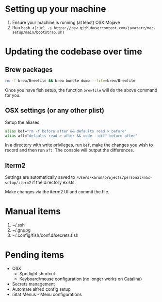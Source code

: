 # Setting up your machine

1. Ensure your machine is running (at least) OSX Mojave
1. Run `bash <(curl -s https://raw.githubusercontent.com/javatarz/mac-setup/main/bootstrap.sh)`

# Updating the codebase over time

## Brew packages
```bash
rm -f brew/Brewfile && brew bundle dump --file=brew/Brewfile
```

Once you have fish setup, the function `brewfile` will do the above command for you.

## OSX settings (or any other plist)
Setup the aliases
```bash
alias bef="rm -f before after && defaults read > before"
alias aft="defaults read > after && code --diff before after"
```

In a directory with write privileges, run `bef`, make the changes you wish to record and then run `aft`. The console will output the differences.

## Iterm2
Settings are automatically saved to `/Users/karun/projects/personal/mac-setup/iterm2` if the directory exists.

Make changes via the iterm2 UI and commit the file.

# Manual items

1. ~/.ssh
1. ~/.gnupg
1. ~/.config/fish/conf.d/secrets.fish

# Pending items

* OSX
    * Spotlight shortcut
    * Keyboard/mouse configuration (no longer works on Catalina)
* Secrets management
* Automate alfred config setup
* iStat Menus - Menu configurations

